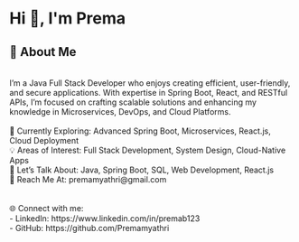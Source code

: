 <h1>Hi 👋, I'm Prema</h1>

<h2>🚀 About Me</h2>
<br>
I’m a Java Full Stack Developer who enjoys creating efficient, user-friendly, and secure applications. With expertise in Spring Boot, React, and RESTful APIs, I’m focused on crafting scalable solutions and enhancing my knowledge in Microservices, DevOps, and Cloud Platforms.
<br><br>
🔭 Currently Exploring: Advanced Spring Boot, Microservices, React.js, Cloud Deployment<br>
💡 Areas of Interest: Full Stack Development, System Design, Cloud-Native Apps<br>
💬 Let’s Talk About: Java, Spring Boot, SQL, Web Development, React.js<br>
📩 Reach Me At: premamyathri@gmail.com<br>
<br><br>
🌐 Connect with me:<br>
- LinkedIn: https://www.linkedin.com/in/premab123<br>
- GitHub: https://github.com/Premamyathri<br>
